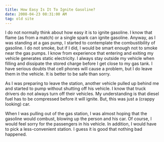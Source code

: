 ```yaml
---
title: How Easy Is It To Ignite Gasoline?
date: 2008-04-23 08:31:00 AM
tag: old site
---
```


I do not normally think about how easy it is to ignite gasoline. I know that flame (as from a match) or a single spark can ignite gasoline. Anyway, as I was standing at a gas pump, I started to contemplate the combustibility of gasoline. I do not smoke, but if I did, I would be smart enough not to smoke near the gas pumps. I know from experience that entering and exiting my vehicle generates static electricity. I always stay outside my vehicle when filling and dissipate the stored charge before I get close to my gas tank. I have serious doubts that cell phones will cause a problem, but I do leave them in the vehicle. It is better to be safe than sorry.

As I was preparing to leave the station, another vehicle pulled up behind me and started to pump without shutting off his vehicle. I know that truck drivers do not always turn off their vehicles. My understanding is that diesel fuel has to be compressed before it will ignite. But, this was just a (crappy looking) car.

When I was pulling out of the gas station, I was almost hoping that the gasoline would combust, blowing up the person and his car. Of course, I would feel sorry for the passengers in his vehicle. In addition, I would have to pick a less-convenient station. I guess it is good that nothing bad happened.
